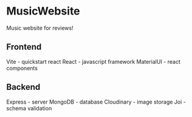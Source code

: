 # MusicWebsite
Music website for reviews!

## Frontend
Vite - quickstart react
React - javascript framework
MaterialUI - react components

## Backend
Express - server
MongoDB - database
Cloudinary - image storage
Joi - schema validation
